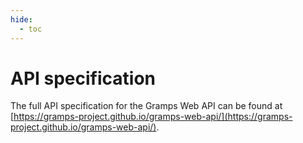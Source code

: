 ```yaml
---
hide:
  - toc
---
```


# API specification

The full API specification for the Gramps Web API can be found  at [https://gramps-project.github.io/gramps-web-api/](https://gramps-project.github.io/gramps-web-api/).
